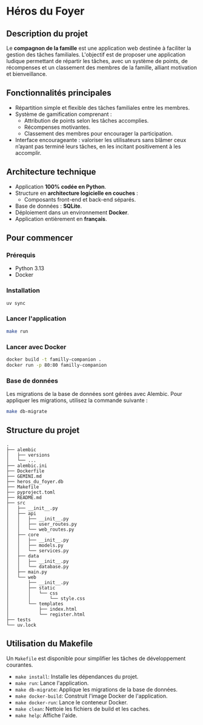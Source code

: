 # Héros du Foyer

## Description du projet

Le **compagnon de la famille** est une application web destinée à faciliter la gestion des tâches familiales. L'objectif est de proposer une application ludique permettant de répartir les tâches, avec un système de points, de récompenses et un classement des membres de la famille, alliant motivation et bienveillance.

## Fonctionnalités principales

- Répartition simple et flexible des tâches familiales entre les membres.
- Système de gamification comprenant :
    - Attribution de points selon les tâches accomplies.
    - Récompenses motivantes.
    - Classement des membres pour encourager la participation.
- Interface encourageante : valoriser les utilisateurs sans blâmer ceux n’ayant pas terminé leurs tâches, en les incitant positivement à les accomplir.

## Architecture technique

- Application **100% codée en Python**.
- Structure en **architecture logicielle en couches** :
    - Composants front-end et back-end séparés.
- Base de données : **SQLite**.
- Déploiement dans un environnement **Docker**.
- Application entièrement en **français**.

## Pour commencer

### Prérequis

- Python 3.13
- Docker

### Installation

```bash
uv sync
```

### Lancer l'application

```bash
make run
```

### Lancer avec Docker

```bash
docker build -t familly-companion .
docker run -p 80:80 familly-companion
```

### Base de données

Les migrations de la base de données sont gérées avec Alembic. Pour appliquer les migrations, utilisez la commande suivante :

```bash
make db-migrate
```

## Structure du projet

```
.
├── alembic
│   ├── versions
│   └── ...
├── alembic.ini
├── Dockerfile
├── GEMINI.md
├── heros_du_foyer.db
├── Makefile
├── pyproject.toml
├── README.md
├── src
│   ├── __init__.py
│   ├── api
│   │   ├── __init__.py
│   │   ├── user_routes.py
│   │   └── web_routes.py
│   ├── core
│   │   ├── __init__.py
│   │   ├── models.py
│   │   └── services.py
│   ├── data
│   │   ├── __init__.py
│   │   └── database.py
│   ├── main.py
│   └── web
│       ├── __init__.py
│       ├── static
│       │   └── css
│       │       └── style.css
│       └── templates
│           ├── index.html
│           └── register.html
├── tests
└── uv.lock
```

## Utilisation du Makefile

Un `Makefile` est disponible pour simplifier les tâches de développement courantes.

- `make install`: Installe les dépendances du projet.
- `make run`: Lance l'application.
- `make db-migrate`: Applique les migrations de la base de données.
- `make docker-build`: Construit l'image Docker de l'application.
- `make docker-run`: Lance le conteneur Docker.
- `make clean`: Nettoie les fichiers de build et les caches.
- `make help`: Affiche l'aide.
